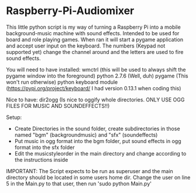 # Raspberry-Pi-Audiomixer
This little python script is my way of turning a Raspberry Pi into a mobile background-music machine with sound effects.
Intended to be used for board and role playing games. When ran it will start a pygame application and accept user input on the keyboard. The numbers (Keypad not supported yet) change the channel around and the letters are used to fire sound effects.

You will need to have installed:
wmctrl (this will be used to always shift the pygame window into the foreground)
python 2.7.6 (Well, duh)
pygame (This won't run otherwise)
python keyboard module (https://pypi.org/project/keyboard/ I had version 0.13.1 when coding this)

Nice to have:
dir2ogg (Is nice to oggify whole directories. ONLY USE OGG FILES FOR MUSIC AND SOUNDEFFECTS!!)


Setup:
- Create Directories in the sound folder, create subdirectories in those named "bgm" (backgroundmusic) and "sfx" (soundeffects)
- Put music in ogg format into the bgm folder, put sound effects in ogg format into the sfx folder
- Edit the musicstyleorder in the main directory and change according to the instructions inside

IMPORTANT:
The Script expects to be run as superuser and the main directory should be located in some users home dir.
Change the user on line 5 in the Main.py to that user, then run 'sudo python Main.py'
